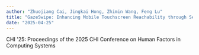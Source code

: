 ```yaml
---
author: "Zhuojiang Cai, Jingkai Hong, Zhimin Wang, Feng Lu"
title: "GazeSwipe: Enhancing Mobile Touchscreen Reachability through Seamless Gaze and Finger-Swipe Integration"
date: "2025-04-25"
---
```


CHI '25: Proceedings of the 2025 CHI Conference on Human Factors in Computing Systems
